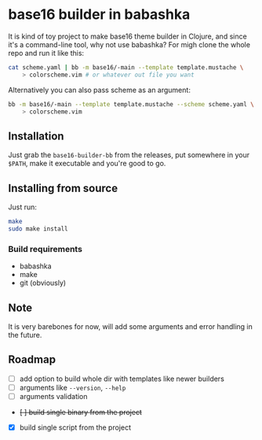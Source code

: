 
# base16 builder in babashka

It is kind of toy project to make base16 theme builder in Clojure, and since
it's a command-line tool, why not use babashka? For migh clone the whole repo
and run it like this:

``` sh
cat scheme.yaml | bb -m base16/-main --template template.mustache \
    > colorscheme.vim # or whatever out file you want
```

Alternatively you can also pass scheme as an argument:

``` sh
bb -m base16/-main --template template.mustache --scheme scheme.yaml \
    > colorscheme.vim
```

## Installation

Just grab the `base16-builder-bb` from the releases, put somewhere in your `$PATH`,
make it executable and you're good to go.

## Installing from source

Just run:

``` sh
make
sudo make install
```

### Build requirements

* babashka
* make
* git (obviously)

## Note

It is very barebones for now, will add some arguments and error handling in the
future.

## Roadmap

* [ ] add option to build whole dir with templates like newer builders
* [ ] arguments like `--version`, `--help`
* [ ] arguments validation
* ~~[ ] build single binary from the project~~
* [x] build single script from the project
